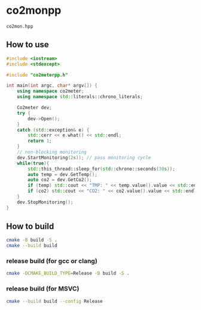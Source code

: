 # co2monpp
`co2mon.hpp`

## How to use
``` cpp
#include <iostream>
#include <stdexcept>

#include "co2meterpp.h"

int main(int argc, char* argv[]) {
    using namespace co2meter;
    using namespace std::literals::chrono_literals;

    Co2meter dev;
	try {
		dev->Open();
	}
	catch (std::exception& e) {
		std::cerr << e.what() << std::endl;
		return 1;
	}
    // non-blocking monitoring
    dev.StartMonitoring(2s)); // pass monitoring cycle
    while(true){
        std::this_thread::sleep_for(std::chrono::seconds(30s));
		auto temp = dev.GetTemp();
		auto co2 = dev.GetCo2();
		if (temp) std::cout << "TMP: " << temp.value().value << std::endl;
		if (co2) std::cout << "CO2: " << co2.value().value << std::endl;
    }
    dev.StopMonitoring();
}
```

## How to build
``` sh
cmake -B build -S .
cmake --build build
```

### release build (for gcc or clang)
``` sh
cmake -DCMAKE_BUILD_TYPE=Release -B build -S .
```
### release build (for MSVC)
``` sh
cmake --build build --config Release
```
